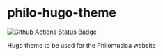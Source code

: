 # philo-hugo-theme
![Github Actions Status Badge](https://github.com/philomusica/philo-hugo-theme/actions/workflows/ci.yml/badge.svg)

Hugo theme to be used for the Philomusica website
